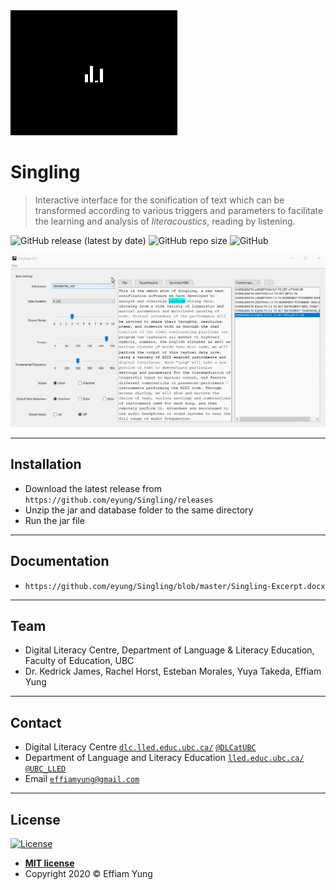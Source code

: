<img src="https://github.com/eyung/Singling/blob/master/src/com/resources/splash.gif" title="Singling" alt="Singling" height="200">

# Singling

> Interactive interface for the sonification of text which can be transformed according to various triggers and parameters to facilitate the learning and analysis of *literacoustics*, reading by listening.

![GitHub release (latest by date)](https://img.shields.io/github/v/release/eyung/singling) ![GitHub repo size](https://img.shields.io/github/repo-size/eyung/singling) ![GitHub](https://img.shields.io/github/license/eyung/singling)

<img src="https://github.com/eyung/Singling/blob/master/screenshot.gif" title="Screenshot" >

---

## Installation

- Download the latest release from `https://github.com/eyung/Singling/releases` 
- Unzip the jar and database folder to the same directory
- Run the jar file

---

## Documentation

- `https://github.com/eyung/Singling/blob/master/Singling-Excerpt.docx`

---

## Team

- Digital Literacy Centre, Department of Language & Literacy Education, Faculty of Education, UBC
- Dr. Kedrick James, Rachel Horst, Esteban Morales, Yuya Takeda, Effiam Yung

---

## Contact

- Digital Literacy Centre 
<a href="https://dlc.lled.educ.ubc.ca" target="_blank">`dlc.lled.educ.ubc.ca/`</a> <a href="https://twitter.com/dlcatubc" target="_blank">`@DLCatUBC`</a>
- Department of Language and Literacy Education 
<a href="https://lled.educ.ubc.ca" target="_blank">`lled.educ.ubc.ca/`</a> <a href="https://twitter.com/ubc_lled" target="_blank">`@UBC_LLED`</a>
- Email 
<a href="mailto:effiamyung@gmail.com" target="_blank">`effiamyung@gmail.com`</a>

---

## License

[![License](http://img.shields.io/:license-mit-blue.svg?style=flat-square)](http://badges.mit-license.org)

- **[MIT license](http://opensource.org/licenses/mit-license.php)**
- Copyright 2020 © Effiam Yung
